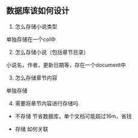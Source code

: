 ## 数据库该如何设计

1. 怎么存储小说类型

单独存储在一个col中

2. 怎么存储小说（包括章节目录）

小说名，作者，更新日期等，存在一个document中

3. 怎么存储章节内容

单独存储

4. 需要将章节内容进行存储吗

- 不存储
节省数据库，单个文档可能超过16m，省钱

- 存储
如何关联

